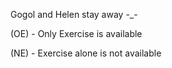 Gogol and Helen stay away     -_-

(OE) - Only Exercise is available


(NE) - Exercise alone is not available
